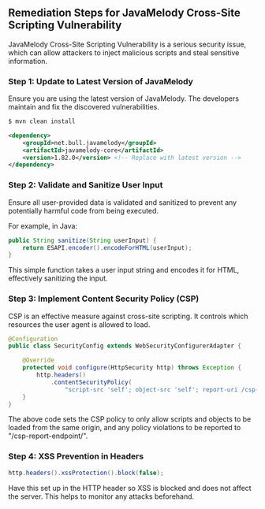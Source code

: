 

## Remediation Steps for JavaMelody Cross-Site Scripting Vulnerability

JavaMelody Cross-Site Scripting Vulnerability is a serious security issue, which can allow attackers to inject malicious scripts and steal sensitive information. 

### Step 1: Update to Latest Version of JavaMelody
Ensure you are using the latest version of JavaMelody. The developers maintain and fix the discovered vulnerabilities.

```bash
$ mvn clean install
```

```xml
<dependency>
	<groupId>net.bull.javamelody</groupId>
	<artifactId>javamelody-core</artifactId>
	<version>1.82.0</version> <!-- Replace with latest version -->
</dependency>
```

### Step 2: Validate and Sanitize User Input
Ensure all user-provided data is validated and sanitized to prevent any potentially harmful code from being executed.

For example, in Java:

```java
public String sanitize(String userInput) {
    return ESAPI.encoder().encodeForHTML(userInput);
}
```

This simple function takes a user input string and encodes it for HTML, effectively sanitizing the input.

### Step 3: Implement Content Security Policy (CSP)
CSP is an effective measure against cross-site scripting. It controls which resources the user agent is allowed to load.

```java
@Configuration
public class SecurityConfig extends WebSecurityConfigurerAdapter {

    @Override
    protected void configure(HttpSecurity http) throws Exception {
        http.headers()
            .contentSecurityPolicy(
                "script-src 'self'; object-src 'self'; report-uri /csp-report-endpoint/");
    }
}
```

The above code sets the CSP policy to only allow scripts and objects to be loaded from the same origin, and any policy violations to be reported to "/csp-report-endpoint/".


### Step 4: XSS Prevention in Headers
```java
http.headers().xssProtection().block(false);
```

Have this set up in the HTTP header so XSS is blocked and does not affect the server. This helps to monitor any attacks beforehand.